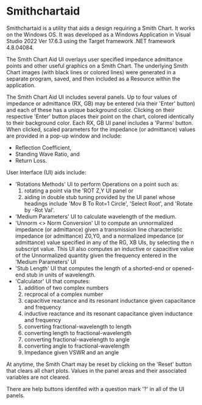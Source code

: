 # Smithchartaid
Smithchartaid is a utility that aids a design requiring a Smith Chart. It works on the Windows OS.
It was developed as a Windows Application in Visual Studio 2022 Ver 17.6.3 using the Target framework
.NET framework 4.8.04084.

The Smith Chart Aid UI overlays user specified impedance admittance points and other useful graphics on a Smith Chart.
The underlying Smith Chart images (with black lines or colored lines) were generated in a separate program, saved, and
then included as a Resource within the application.

The Smith Chart Aid UI includes several panels. Up to four values of impedance or admittance (RX<n>, GB<n>) may be
entered (via their 'Enter' button) and each of these has a unique background color. Clicking on their respective
'Enter' button places their point on the chart, colored identically to their background color. Each RX<n>, GB<n>
UI panel includes a 'Parms' button. When clicked, scaled parameters for the impedance (or admittance) values are
provided in a pop-up window and include: 
  - Reflection Coefficient,
  - Standing Wave Ratio, and
  - Return Loss.

User Interface (UI) aids include:
  - 'Rotations Methods' UI to perform Operations on a point such as:
     1. rotating a point via the 'ROT Z,Y UI panel or
     2. aiding in double stub tuning provided by the UI panel whose headings include 'Mov B To Rot=1 Circle',
        'Select Root', and 'Rotate by -Rot Val'.
  - 'Medium Parameters' UI to calculate wavelength of the medium.
  - 'Unnorm <> Norm Conversion' UI to compute an unnormalized impedance (or admittance) given a transmission line
    characteristic impedance (or admittance) Z0,Y0, and a normalized impedance (or admittance) value specified in
	any of the RG<n>, XB<n> UIs, by selecting the n subscript value.  This UI also computes an inductive or
	capacitive value of the Unnormalized quantity given the frequency entered in the 'Medium Parameters' UI
  - 'Stub Length' UI that computes the length of a shorted-end or opened-end stub in units of wavelength.
  - 'Calculator' UI that computes:
     1. addition of two complex numbers
	 2. recprocal of a complex number
	 3. capacitive reactance and its resonant inductance given capacitance and frequency
	 4. inductive reactance and its resonant capacitance given inductance and frequency
	 5. converting fractional-wavelength to length
	 6. converting length to fractional-wavelength
	 7. converting fractional-wavelength to angle
	 8. converting angle to fractional-wavelength
	 9. Impedance given VSWR and an angle
  
At anytime, the Smith Chart may be reset by clicking on the 'Reset' button that clears all chart plots.
Values in the panel areas and their associated variables are not cleared.

There are help buttons identifed with a question mark '?' in all of the UI panels.
